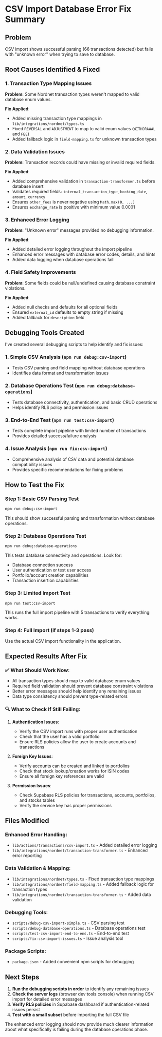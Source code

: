 # CSV Import Database Error Fix Summary

## Problem
CSV import shows successful parsing (66 transactions detected) but fails with "unknown error" when trying to save to database.

## Root Causes Identified & Fixed

### 1. **Transaction Type Mapping Issues**
**Problem**: Some Nordnet transaction types weren't mapped to valid database enum values.

**Fix Applied**:
- Added missing transaction type mappings in `lib/integrations/nordnet/types.ts`
- Fixed `REVERSAL` and `ADJUSTMENT` to map to valid enum values (`WITHDRAWAL` and `FEE`)
- Added fallback logic in `field-mapping.ts` for unknown transaction types

### 2. **Data Validation Issues**
**Problem**: Transaction records could have missing or invalid required fields.

**Fix Applied**:
- Added comprehensive validation in `transaction-transformer.ts` before database insert
- Validates required fields: `internal_transaction_type`, `booking_date`, `amount`, `currency`
- Ensures `other_fees` is never negative using `Math.max(0, ...)`
- Ensures `exchange_rate` is positive with minimum value 0.0001

### 3. **Enhanced Error Logging**
**Problem**: "Unknown error" messages provided no debugging information.

**Fix Applied**:
- Added detailed error logging throughout the import pipeline
- Enhanced error messages with database error codes, details, and hints
- Added data logging when database operations fail

### 4. **Field Safety Improvements**
**Problem**: Some fields could be null/undefined causing database constraint violations.

**Fix Applied**:
- Added null checks and defaults for all optional fields
- Ensured `external_id` defaults to empty string if missing
- Added fallback for `description` field

## Debugging Tools Created

I've created several debugging scripts to help identify and fix issues:

### 1. **Simple CSV Analysis** (`npm run debug:csv-import`)
- Tests CSV parsing and field mapping without database operations
- Identifies data format and transformation issues

### 2. **Database Operations Test** (`npm run debug:database-operations`)
- Tests database connectivity, authentication, and basic CRUD operations
- Helps identify RLS policy and permission issues

### 3. **End-to-End Test** (`npm run test:csv-import`)
- Tests complete import pipeline with limited number of transactions
- Provides detailed success/failure analysis

### 4. **Issue Analysis** (`npm run fix:csv-import`)
- Comprehensive analysis of CSV data and potential database compatibility issues
- Provides specific recommendations for fixing problems

## How to Test the Fix

### Step 1: Basic CSV Parsing Test
```bash
npm run debug:csv-import
```
This should show successful parsing and transformation without database operations.

### Step 2: Database Operations Test
```bash
npm run debug:database-operations
```
This tests database connectivity and operations. Look for:
- Database connection success
- User authentication or test user access
- Portfolio/account creation capabilities
- Transaction insertion capabilities

### Step 3: Limited Import Test
```bash
npm run test:csv-import
```
This runs the full import pipeline with 5 transactions to verify everything works.

### Step 4: Full Import (if steps 1-3 pass)
Use the actual CSV import functionality in the application.

## Expected Results After Fix

### ✅ What Should Work Now:
- All transaction types should map to valid database enum values
- Required field validation should prevent database constraint violations
- Better error messages should help identify any remaining issues
- Data type consistency should prevent type-related errors

### 🔍 What to Check If Still Failing:

1. **Authentication Issues**:
   - Verify the CSV import runs with proper user authentication
   - Check that the user has a valid portfolio
   - Ensure RLS policies allow the user to create accounts and transactions

2. **Foreign Key Issues**:
   - Verify accounts can be created and linked to portfolios
   - Check that stock lookup/creation works for ISIN codes
   - Ensure all foreign key references are valid

3. **Permission Issues**:
   - Check Supabase RLS policies for transactions, accounts, portfolios, and stocks tables
   - Verify the service key has proper permissions

## Files Modified

### Enhanced Error Handling:
- `lib/actions/transactions/csv-import.ts` - Added detailed error logging
- `lib/integrations/nordnet/transaction-transformer.ts` - Enhanced error reporting

### Data Validation & Mapping:
- `lib/integrations/nordnet/types.ts` - Fixed transaction type mappings
- `lib/integrations/nordnet/field-mapping.ts` - Added fallback logic for transaction types
- `lib/integrations/nordnet/transaction-transformer.ts` - Added data validation

### Debugging Tools:
- `scripts/debug-csv-import-simple.ts` - CSV parsing test
- `scripts/debug-database-operations.ts` - Database operations test
- `scripts/test-csv-import-end-to-end.ts` - End-to-end test
- `scripts/fix-csv-import-issues.ts` - Issue analysis tool

### Package Scripts:
- `package.json` - Added convenient npm scripts for debugging

## Next Steps

1. **Run the debugging scripts in order** to identify any remaining issues
2. **Check the server logs** (browser dev tools console) when running CSV import for detailed error messages
3. **Verify RLS policies** in Supabase dashboard if authentication-related issues persist
4. **Test with a small subset** before importing the full CSV file

The enhanced error logging should now provide much clearer information about what specifically is failing during the database operations phase.